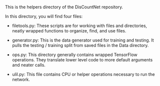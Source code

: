 This is the helpers directory of the DisCountNet repository.

In this directory, you will find four files:

- filetools.py: These scripts are for working with files and directories, neatly
                wrapped functions to organize, find, and use files.

- generator.py: This is the data generator used for training and testing. It
                pulls the testing / training split from saved files in the Data
                directory.

- ops.py: This directory generally contains wrapped TensorFlow operations.
          They translate lower level code to more default arguments and neater
          calls.

- ulil.py: This file contains CPU or helper operations necessary to run the
           network.
